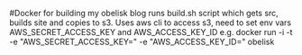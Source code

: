 #Docker for building my obelisk blog
runs build.sh script which gets src, builds site and copies to s3.
Uses aws cli to access s3, need to set env vars 
AWS_SECRET_ACCESS_KEY and AWS_ACCESS_KEY_ID
e.g. docker run -i -t -e "AWS_SECRET_ACCESS_KEY=<key>" -e "AWS_ACCESS_KEY_ID=<id>" obelisk

